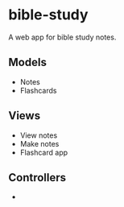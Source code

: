 # bible-study
A web app for bible study notes.

## Models
- Notes
- Flashcards

## Views
- View notes
- Make notes
- Flashcard app

## Controllers
- 
